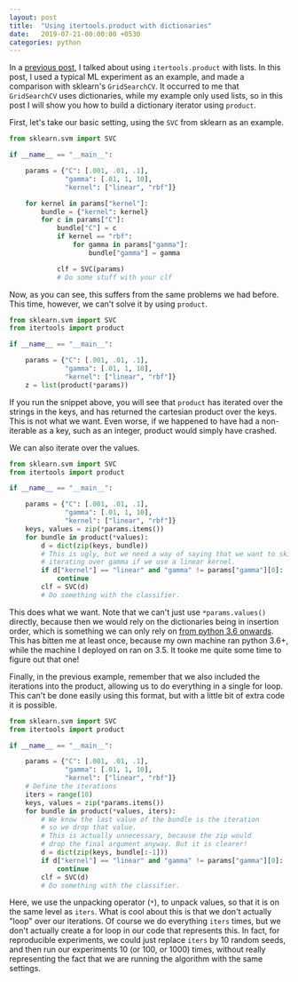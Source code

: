 ```yaml
---
layout: post
title:  "Using itertools.product with dictionaries"
date:   2019-07-21-00:00:00 +0530
categories: python
---
```


In a [previous post](https://stephantul.github.io/python/2019/07/20/product/), I talked about using `itertools.product` with lists.
In this post, I used a typical ML experiment as an example, and made a comparison with sklearn's `GridSearchCV`.
It occurred to me that `GridSearchCV` uses dictionaries, while my example only used lists, so in this post I will show you how to build a dictionary iterator using `product`.

First, let's take our basic setting, using the `SVC` from sklearn as an example.
```python
from sklearn.svm import SVC

if __name__ == "__main__":

    params = {"C": [.001, .01, .1],
              "gamma": [.01, 1, 10],
              "kernel": ["linear", "rbf"]}

    for kernel in params["kernel"]:
        bundle = {"kernel": kernel}
        for c in params["C"]:
            bundle["C"] = c
            if kernel == "rbf":
                for gamma in params["gamma"]:
                    bundle["gamma"] = gamma

            clf = SVC(params)
            # Do some stuff with your clf
```

Now, as you can see, this suffers from the same problems we had before.
This time, however, we can't solve it by using `product`.

```python
from sklearn.svm import SVC
from itertools import product

if __name__ == "__main__":

    params = {"C": [.001, .01, .1],
              "gamma": [.01, 1, 10],
              "kernel": ["linear", "rbf"]}
    z = list(product(*params))
```

If you run the snippet above, you will see that `product` has iterated over the strings in the keys, and has returned the cartesian product over the keys.
This is not what we want.
Even worse, if we happened to have had a non-iterable as a key, such as an integer, product would simply have crashed.

We can also iterate over the values.

```python
from sklearn.svm import SVC
from itertools import product

if __name__ == "__main__":

    params = {"C": [.001, .01, .1],
              "gamma": [.01, 1, 10],
              "kernel": ["linear", "rbf"]}
    keys, values = zip(*params.items())
    for bundle in product(*values):
        d = dict(zip(keys, bundle))
        # This is ugly, but we need a way of saying that we want to skip
        # iterating over gamma if we use a linear kernel.
        if d["kernel"] == "linear" and "gamma" != params["gamma"][0]:
            continue
        clf = SVC(d)
        # Do something with the classifier.
```

This does what we want. Note that we can't just use `*params.values()` directly, because then we would rely on the dictionaries being in insertion order, which is something we can only rely on [from python 3.6 onwards](https://docs.python.org/3/whatsnew/3.6.html#whatsnew36-compactdict).
This has bitten me at least once, because my own machine ran python 3.6+, while the machine I deployed on ran on 3.5.
It tooke me quite some time to figure out that one!

Finally, in the previous example, remember that we also included the iterations into the product, allowing us to do everything in a single for loop.
This can't be done easily using this format, but with a little bit of extra code it is possible.

```python
from sklearn.svm import SVC
from itertools import product

if __name__ == "__main__":

    params = {"C": [.001, .01, .1],
              "gamma": [.01, 1, 10],
              "kernel": ["linear", "rbf"]}
    # Define the iterations
    iters = range(10)
    keys, values = zip(*params.items())
    for bundle in product(*values, iters):
        # We know the last value of the bundle is the iteration
        # so we drop that value.
        # This is actually unnecessary, because the zip would
        # drop the final argument anyway. But it is clearer!
        d = dict(zip(keys, bundle[:-1]))
        if d["kernel"] == "linear" and "gamma" != params["gamma"][0]:
            continue
        clf = SVC(d)
        # Do something with the classifier.
```

Here, we use the unpacking operator (`*`), to unpack values, so that it is on the same level as `iters`.
What is cool about this is that we don't actually "loop" over our iterations.
Of course we do everything `iters` times, but we don't actually create a for loop in our code that represents this.
In fact, for reproducible experiments, we could just replace `iters` by 10 random seeds, and then run our experiments 10 (or 100, or 1000) times, without really representing the fact that we are running the algorithm with the same settings.
